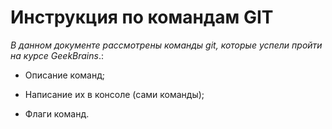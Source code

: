 # Инструкция по командам GIT
*В данном документе рассмотрены команды git, которые успели пройти на курсе GeekBrains*.:

* Описание команд;

* Написание их в консоле (сами команды);

* Флаги команд.

